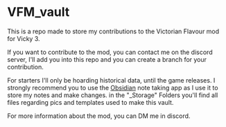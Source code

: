 # VFM_vault

This is a repo made to store my contributions to the Victorian Flavour mod for Vicky 3.

If you want to contribute to the mod, you can contact me on the discord server, I'll add you into this repo and you can create a branch for your contribution.

For starters I'll only be hoarding historical data, until the game releases.
I strongly recommend you to use the [Obsidian](https://obsidian.md/) note taking app as I use it to store my notes and make changes.
in the "\_Storage" Folders you'll find all files regarding pics and templates used to make this vault.

For more information about the mod, you can DM me in discord.

